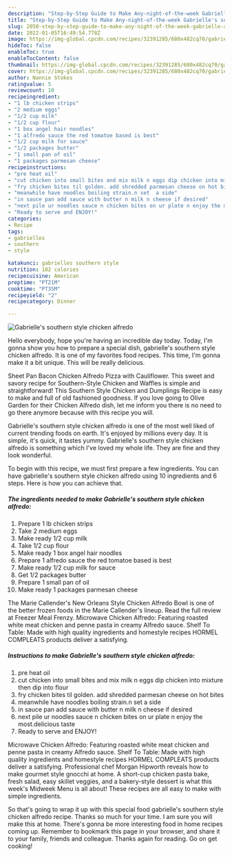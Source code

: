 ```yaml
---
description: "Step-by-Step Guide to Make Any-night-of-the-week Gabrielle's southern style chicken alfredo"
title: "Step-by-Step Guide to Make Any-night-of-the-week Gabrielle's southern style chicken alfredo"
slug: 2050-step-by-step-guide-to-make-any-night-of-the-week-gabrielle-and-39-s-southern-style-chicken-alfredo
date: 2022-01-05T16:49:54.778Z
image: https://img-global.cpcdn.com/recipes/32391285/680x482cq70/gabrielles-southern-style-chicken-alfredo-recipe-main-photo.jpg
hideToc: false
enableToc: true
enableTocContent: false
thumbnail: https://img-global.cpcdn.com/recipes/32391285/680x482cq70/gabrielles-southern-style-chicken-alfredo-recipe-main-photo.jpg
cover: https://img-global.cpcdn.com/recipes/32391285/680x482cq70/gabrielles-southern-style-chicken-alfredo-recipe-main-photo.jpg
author: Nannie Stokes
ratingvalue: 5
reviewcount: 10
recipeingredient:
- "1 lb chicken strips"
- "2 medium eggs"
- "1/2 cup milk"
- "1/2 cup flour"
- "1 box angel hair noodles"
- "1 alfredo sauce the red tomatoe based is best"
- "1/2 cup milk for sauce"
- "1/2 packages butter"
- "1 small pan of oil"
- "1 packages parmesan cheese"
recipeinstructions:
- "pre heat oil"
- "cut chicken into small bites and mix milk n eggs dip chicken into mixture then dip into flour"
- "fry chicken bites til golden. add shredded parmesan cheese on hot bites"
- "meanwhile have noodles boiling strain.n set  a side"
- "in sauce pan add sauce with butter n milk n cheese if desired"
- "next pile ur noodles sauce n chicken bites on ur plate n enjoy the most.delicious taste"
- "Ready to serve and ENJOY!"
categories:
- Recipe
tags:
- gabrielles
- southern
- style

katakunci: gabrielles southern style 
nutrition: 182 calories
recipecuisine: American
preptime: "PT21M"
cooktime: "PT35M"
recipeyield: "2"
recipecategory: Dinner

---
```



![Gabrielle&#39;s southern style chicken alfredo](https://img-global.cpcdn.com/recipes/32391285/680x482cq70/gabrielles-southern-style-chicken-alfredo-recipe-main-photo.jpg)

Hello everybody, hope you're having an incredible day today. Today, I'm gonna show you how to prepare a special dish, gabrielle&#39;s southern style chicken alfredo. It is one of my favorites food recipes. This time, I'm gonna make it a bit unique. This will be really delicious.

Sheet Pan Bacon Chicken Alfredo Pizza with Cauliflower. This sweet and savory recipe for Southern-Style Chicken and Waffles is simple and straightforward! This Southern Style Chicken and Dumplings Recipe is easy to make and full of old fashioned goodness. If you love going to Olive Garden for their Chicken Alfredo dish, let me inform you there is no need to go there anymore because with this recipe you will.

Gabrielle&#39;s southern style chicken alfredo is one of the most well liked of current trending foods on earth. It's enjoyed by millions every day. It is simple, it's quick, it tastes yummy. Gabrielle&#39;s southern style chicken alfredo is something which I've loved my whole life. They are fine and they look wonderful.


To begin with this recipe, we must first prepare a few ingredients. You can have gabrielle&#39;s southern style chicken alfredo using 10 ingredients and 6 steps. Here is how you can achieve that.

<!--inarticleads1-->

##### The ingredients needed to make Gabrielle&#39;s southern style chicken alfredo:

1. Prepare 1 lb chicken strips
1. Take 2 medium eggs
1. Make ready 1/2 cup milk
1. Take 1/2 cup flour
1. Make ready 1 box angel hair noodles
1. Prepare 1 alfredo sauce the red tomatoe based is best
1. Make ready 1/2 cup milk for sauce
1. Get 1/2 packages butter
1. Prepare 1 small pan of oil
1. Make ready 1 packages parmesan cheese


The Marie Callender&#39;s New Orleans Style Chicken Alfredo Bowl is one of the better frozen foods in the Marie Callender&#39;s lineup. Read the full review at Freezer Meal Frenzy. Microwave Chicken Alfredo: Featuring roasted white meat chicken and penne pasta in creamy Alfredo sauce. Shelf To Table: Made with high quality ingredients and homestyle recipes HORMEL COMPLEATS products deliver a satisfying. 

<!--inarticleads2-->

##### Instructions to make Gabrielle&#39;s southern style chicken alfredo:

1. pre heat oil
1. cut chicken into small bites and mix milk n eggs dip chicken into mixture then dip into flour
1. fry chicken bites til golden. add shredded parmesan cheese on hot bites
1. meanwhile have noodles boiling strain.n set  a side
1. in sauce pan add sauce with butter n milk n cheese if desired
1. next pile ur noodles sauce n chicken bites on ur plate n enjoy the most.delicious taste
1. Ready to serve and ENJOY!

Microwave Chicken Alfredo: Featuring roasted white meat chicken and penne pasta in creamy Alfredo sauce. Shelf To Table: Made with high quality ingredients and homestyle recipes HORMEL COMPLEATS products deliver a satisfying. Professional chef Morgan Hipworth reveals how to make gourmet style gnocchi at home. A short-cup chicken pasta bake, fresh salad, easy skillet veggies, and a bakery-style dessert is what this week&#39;s Midweek Menu is all about! These recipes are all easy to make with simple ingredients. 

So that's going to wrap it up with this special food gabrielle&#39;s southern style chicken alfredo recipe. Thanks so much for your time. I am sure you will make this at home. There's gonna be more interesting food in home recipes coming up. Remember to bookmark this page in your browser, and share it to your family, friends and colleague. Thanks again for reading. Go on get cooking!
